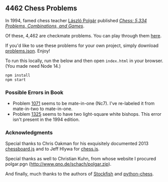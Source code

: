 ## 4462 Chess Problems

In 1994, famed chess teacher [László Polgár](https://en.wikipedia.org/wiki/L%C3%A1szl%C3%B3_Polg%C3%A1r) published [*Chess: 5,334 Problems, Combinations, and Games*](https://ausee.files.wordpress.com/2016/06/23.pdf).

Of these, 4,462 are checkmate problems. You can play through them [here](http://danielmoore.us/chess-puzzles).

If you'd like to use these problems for your own project, simply download [problems.json](https://raw.githubusercontent.com/denialromeo/4462-chess-problems/master/problems.json). Enjoy!

To run this locally, run the below and then open `index.html` in your browser. (You made need Node 14.)

```
npm install
npm start
```

### Possible Errors in Book

* Problem [1071](http://danielmoore.us/chess-puzzles?id=1071) seems to be mate-in-one (Nc7). I've re-labeled it from mate-in-two to mate-in-one.
* Problem [1325](http://danielmoore.us/chess-puzzles?id=1325) seems to have two light-square white bishops. This error isn't present in the 1994 edition.

### Acknowledgments

Special thanks to Chris Oakman for his exquisitely documented 2013 [chessboard.js](https://github.com/oakmac/chessboardjs/#readme) and to Jeff Hlywa for [chess.js](https://github.com/jhlywa/chess.js#readme).

Special thanks as well to Christian Kuhn, from whose website I procured polgar.pgn (http://www.qno.de/schach/polgar.zip).

And finally, much thanks to the authors of [Stockfish](https://github.com/official-stockfish/Stockfish#readme) and [python-chess](https://python-chess.readthedocs.io/en/latest/index.html).
